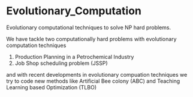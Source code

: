 # Evolutionary_Computation
Evolutionary computational techniques to solve NP hard problems.


We have tackle two computationally hard problems with evolutionary computation techniques

1) Production Planning in a Petrochemical Industry 
2) Job Shop scheduling problem (JSSP)

and with recent developments in evolutionary compuation techniques we try to code new methods like Artificial Bee colony (ABC) and Teaching Learning based Optimization (TLBO)
